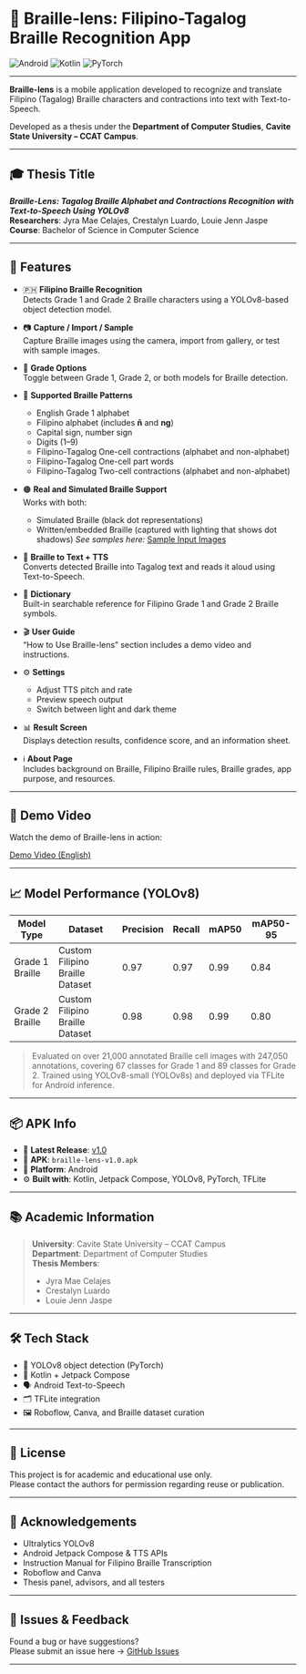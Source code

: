 # 📱 Braille-lens: Filipino-Tagalog Braille Recognition App

![Android](https://img.shields.io/badge/Android-3DDC84?style=for-the-badge&logo=android&logoColor=white)
![Kotlin](https://img.shields.io/badge/kotlin-%237F52FF.svg?style=for-the-badge&logo=kotlin&logoColor=white)
![PyTorch](https://img.shields.io/badge/PyTorch-%23EE4C2C.svg?style=for-the-badge&logo=PyTorch&logoColor=white)

---

**Braille-lens** is a mobile application developed to recognize and translate Filipino (Tagalog) Braille characters and contractions into text with Text-to-Speech.  

Developed as a thesis under the **Department of Computer Studies**, **Cavite State University – CCAT Campus**.

---

## 🎓 Thesis Title

**_Braille-Lens: Tagalog Braille Alphabet and Contractions Recognition with Text-to-Speech Using YOLOv8_**  
**Researchers**: Jyra Mae Celajes, Crestalyn Luardo, Louie Jenn Jaspe  
**Course**: Bachelor of Science in Computer Science

---

## 🧠 Features

- 🇵🇭 **Filipino Braille Recognition**  
  Detects Grade 1 and Grade 2 Braille characters using a YOLOv8-based object detection model.

- 📷 **Capture / Import / Sample**  
  Capture Braille images using the camera, import from gallery, or test with sample images.

- 🔄 **Grade Options**  
  Toggle between Grade 1, Grade 2, or both models for Braille detection.

- 🧠 **Supported Braille Patterns**
  - English Grade 1 alphabet  
  - Filipino alphabet (includes **ñ** and **ng**)  
  - Capital sign, number sign  
  - Digits (1–9)  
  - Filipino-Tagalog One-cell contractions (alphabet and non-alphabet)  
  - Filipino-Tagalog One-cell part words  
  - Filipino-Tagalog Two-cell contractions (alphabet and non-alphabet)

- 🟤 **Real and Simulated Braille Support**  
  Works with both:
  - Simulated Braille (black dot representations)
  - Written/embedded Braille (captured with lighting that shows dot shadows)
_See samples here:_ [Sample Input Images](https://drive.google.com/drive/folders/1EsSBbHq_mlTkhx3lyY38UYMZQOD6b178?usp=drive_link)

- 📝 **Braille to Text + TTS**  
  Converts detected Braille into Tagalog text and reads it aloud using Text-to-Speech.

- 📖 **Dictionary**  
  Built-in searchable reference for Filipino Grade 1 and Grade 2 Braille symbols.

- 🎬 **User Guide**  
  “How to Use Braille-lens” section includes a demo video and instructions.

- ⚙️ **Settings**  
  - Adjust TTS pitch and rate  
  - Preview speech output  
  - Switch between light and dark theme

- 📊 **Result Screen**  
  Displays detection results, confidence score, and an information sheet.

- ℹ️ **About Page**  
  Includes background on Braille, Filipino Braille rules, Braille grades, app purpose, and resources.

---

## 🎥 Demo Video

Watch the demo of Braille-lens in action:

[Demo Video (English)](https://drive.google.com/file/d/1z8Z42ei2bMmutK8rciqKvnvAoepmRwfd/view?usp=drive_link)

---

## 📈 Model Performance (YOLOv8)

| Model Type        | Dataset                       | Precision | Recall | mAP50 | mAP50-95 |
|-------------------|-------------------------------|-----------|--------|--------|-----------|
| Grade 1 Braille   | Custom Filipino Braille Dataset | 0.97      | 0.97   | 0.99   | 0.84      |
| Grade 2 Braille   | Custom Filipino Braille Dataset | 0.98      | 0.98   | 0.99   | 0.80      |

> Evaluated on over 21,000 annotated Braille cell images with 247,050 annotations, covering 67 classes for Grade 1 and 89 classes for Grade 2. Trained using YOLOv8-small (YOLOv8s) and deployed via TFLite for Android inference.

---

## 📦 APK Info

- 🔖 **Latest Release**: [v1.0](https://github.com/aemiio/braille-lens-kotlin/releases)
- 📁 **APK**: `braille-lens-v1.0.apk`
- 📱 **Platform**: Android
- ⚙️ **Built with**: Kotlin, Jetpack Compose, YOLOv8, PyTorch, TFLite

---

## 📚 Academic Information

> **University**: Cavite State University – CCAT Campus  
> **Department**: Department of Computer Studies  
> **Thesis Members**:
> - Jyra Mae Celajes  
> - Crestalyn Luardo  
> - Louie Jenn Jaspe

---

## 🛠 Tech Stack

- 🧠 YOLOv8 object detection (PyTorch)
- 📱 Kotlin + Jetpack Compose
- 🗣️ Android Text-to-Speech
- 🗂️ TFLite integration
- 🖼️ Roboflow, Canva, and Braille dataset curation

---

## 📄 License

This project is for academic and educational use only.  
Please contact the authors for permission regarding reuse or publication.

---

## 🙌 Acknowledgements

- Ultralytics YOLOv8  
- Android Jetpack Compose & TTS APIs  
- Instruction Manual for Filipino Braille Transcription  
- Roboflow and Canva  
- Thesis panel, advisors, and all testers

---

## 🐛 Issues & Feedback

Found a bug or have suggestions?  
Please submit an issue here → [GitHub Issues](https://github.com/aemiio/braille-lens-kotlin/issues)

---

